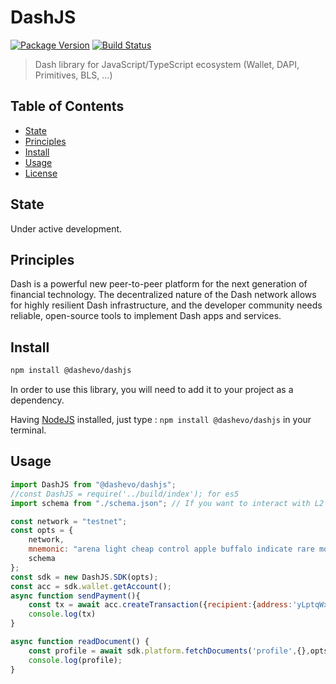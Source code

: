 # DashJS

[![Package Version](https://img.shields.io/github/package-json/v/dashevo/dashjs.svg?&style=flat-square)](https://www.npmjs.org/package/@dashevo/dashjs)
[![Build Status](https://img.shields.io/travis/com/dashevo/dashjs.svg?branch=master&style=flat-square)](https://travis-ci.com/dashevo/dashjs)

> Dash library for JavaScript/TypeScript ecosystem (Wallet, DAPI, Primitives, BLS, ...)


## Table of Contents

- [State](#state)
- [Principles](#principles)
- [Install](#install)
- [Usage](#usage)
- [License](#license)

## State

Under active development.

## Principles

Dash is a powerful new peer-to-peer platform for the next generation of financial technology. The decentralized nature of the Dash network allows for highly resilient Dash infrastructure, and the developer community needs reliable, open-source tools to implement Dash apps and services.

## Install

```sh
npm install @dashevo/dashjs
```

In order to use this library, you will need to add it to your project as a dependency.

Having [NodeJS](https://nodejs.org/) installed, just type : `npm install @dashevo/dashjs` in your terminal.

## Usage

```js
import DashJS from "@dashevo/dashjs"; 
//const DashJS = require('../build/index'); for es5
import schema from "./schema.json"; // If you want to interact with L2 (DPA)

const network = "testnet";
const opts = {
    network,
    mnemonic: "arena light cheap control apple buffalo indicate rare motor valid accident isolate",
    schema
};
const sdk = new DashJS.SDK(opts);
const acc = sdk.wallet.getAccount();
async function sendPayment(){
    const tx = await acc.createTransaction({recipient:{address:'yLptqWxjgTxtwKJuLHoGY222NnoeqYuN8h', amount:0.12}})
    console.log(tx)
}

async function readDocument() {
    const profile = await sdk.platform.fetchDocuments('profile',{},opts)
    console.log(profile);
}
```

